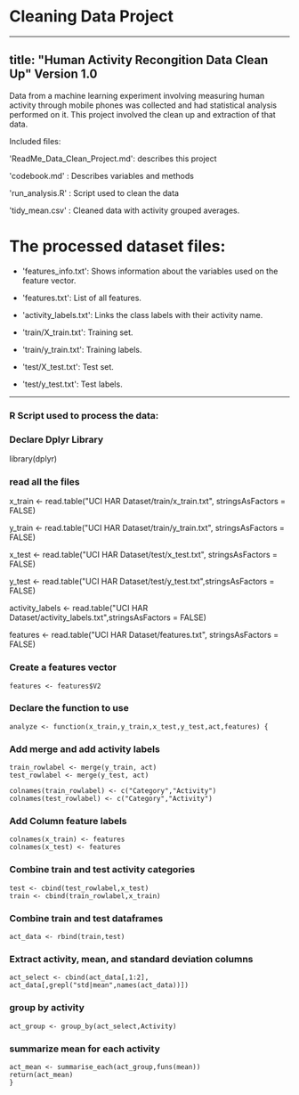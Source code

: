 # Cleaning Data Project
---
title: "Human Activity Recongition Data Clean Up"
Version 1.0
---
Data from a machine learning experiment involving measuring human activity through mobile phones was collected and had statistical analysis performed on it.  This project involved the clean up and extraction of that data.

Included files:

'ReadMe_Data_Clean_Project.md': describes this project

'codebook.md' : Describes variables and methods

'run_analysis.R' : Script used to clean the data

'tidy_mean.csv' : Cleaned data with activity grouped averages.

The processed dataset files:
=========================================
- 'features_info.txt': Shows information about the variables used on the feature vector.

- 'features.txt': List of all features.

- 'activity_labels.txt': Links the class labels with their activity name.

- 'train/X_train.txt': Training set.

- 'train/y_train.txt': Training labels.

- 'test/X_test.txt': Test set.

- 'test/y_test.txt': Test labels.

___________________________
### R Script used to process the data:
### Declare Dplyr Library
  library(dplyr)

### read all the files

  x_train <- read.table("UCI HAR Dataset/train/x_train.txt", stringsAsFactors = FALSE)
  
  y_train <- read.table("UCI HAR Dataset/train/y_train.txt", stringsAsFactors = FALSE)
  
  x_test <- read.table("UCI HAR Dataset/test/x_test.txt", stringsAsFactors = FALSE)
  
  y_test <- read.table("UCI HAR Dataset/test/y_test.txt",stringsAsFactors = FALSE)
  
  activity_labels <- read.table("UCI HAR Dataset/activity_labels.txt",stringsAsFactors = FALSE)
  
  features <- read.table("UCI HAR Dataset/features.txt", stringsAsFactors = FALSE)
  
  ### Create a features vector
    features <- features$V2

  ### Declare the function to use
    analyze <- function(x_train,y_train,x_test,y_test,act,features) {
  
  ### Add merge and add activity labels
    train_rowlabel <- merge(y_train, act)
    test_rowlabel <- merge(y_test, act)
  
    colnames(train_rowlabel) <- c("Category","Activity")
    colnames(test_rowlabel) <- c("Category","Activity")
  
  ### Add Column feature labels
    colnames(x_train) <- features
    colnames(x_test) <- features

  ### Combine train and test activity categories
    test <- cbind(test_rowlabel,x_test)
    train <- cbind(train_rowlabel,x_train)
  
  ### Combine train and test dataframes
    act_data <- rbind(train,test)
  
  ### Extract activity, mean, and standard deviation columns
    act_select <- cbind(act_data[,1:2], act_data[,grepl("std|mean",names(act_data))])
  
  ### group by activity 
    act_group <- group_by(act_select,Activity)
  
  ### summarize mean for each activity
    act_mean <- summarise_each(act_group,funs(mean))
    return(act_mean)
    }

